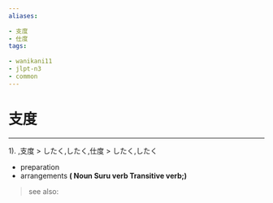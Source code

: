 ```yaml
---
aliases:
    
- 支度
- 仕度
tags:
    
- wanikani11
- jlpt-n3
- common
---
```


# 支度
---
1).
,支度 > したく,したく,仕度 > したく,したく

- preparation
- arrangements
**( Noun Suru verb Transitive verb;)**
> see also: 
            